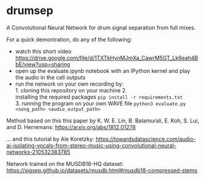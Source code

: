 # drumsep
A Convolutional Neural Network for drum signal separation from full mixes. 

For a quick demontration, do any of the following:
- watch this short video https://drive.google.com/file/d/1TXTkHynMJmXa_CawrM5GT_Lk6eah4BbE/view?usp=sharing
- open up the evaluate.ipynb notebook with an IPython kernel and play the audio in the cell outputs
- run the network on your own recording by:<br> 1. cloning this repository on your machine 2.<br> installing the required packages `pip install -r requirements.txt`<br> 3. running the program on your own WAVE file `python3 evaluate.py <song_path> <audio_output_path>`

Method based on this this paper by K. W. E. Lin, B. Balamurali, E. Koh, S. Lui, and D. Herremans: https://arxiv.org/abs/1812.01278 

... and this tutorial by Ale Koretzky: https://towardsdatascience.com/audio-ai-isolating-vocals-from-stereo-music-using-convolutional-neural-networks-210532383785

Network trained on the MUSDB18-HQ dataset: https://sigsep.github.io/datasets/musdb.html#musdb18-compressed-stems
